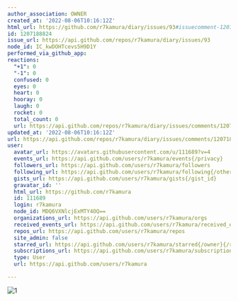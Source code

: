 ```yaml
---
author_association: OWNER
created_at: '2022-08-06T10:16:12Z'
html_url: https://github.com/r7kamura/diary/issues/93#issuecomment-1207188824
id: 1207188824
issue_url: https://api.github.com/repos/r7kamura/diary/issues/93
node_id: IC_kwDOHTcevs5H9D1Y
performed_via_github_app: 
reactions:
  "+1": 0
  "-1": 0
  confused: 0
  eyes: 0
  heart: 0
  hooray: 0
  laugh: 0
  rocket: 0
  total_count: 0
  url: https://api.github.com/repos/r7kamura/diary/issues/comments/1207188824/reactions
updated_at: '2022-08-06T10:16:12Z'
url: https://api.github.com/repos/r7kamura/diary/issues/comments/1207188824
user:
  avatar_url: https://avatars.githubusercontent.com/u/111689?v=4
  events_url: https://api.github.com/users/r7kamura/events{/privacy}
  followers_url: https://api.github.com/users/r7kamura/followers
  following_url: https://api.github.com/users/r7kamura/following{/other_user}
  gists_url: https://api.github.com/users/r7kamura/gists{/gist_id}
  gravatar_id: ''
  html_url: https://github.com/r7kamura
  id: 111689
  login: r7kamura
  node_id: MDQ6VXNlcjExMTY4OQ==
  organizations_url: https://api.github.com/users/r7kamura/orgs
  received_events_url: https://api.github.com/users/r7kamura/received_events
  repos_url: https://api.github.com/users/r7kamura/repos
  site_admin: false
  starred_url: https://api.github.com/users/r7kamura/starred{/owner}{/repo}
  subscriptions_url: https://api.github.com/users/r7kamura/subscriptions
  type: User
  url: https://api.github.com/users/r7kamura

---
```

![1](https://user-images.githubusercontent.com/111689/183244677-ca6e409e-ca4f-4724-aa4b-10654e3a3d06.gif)
